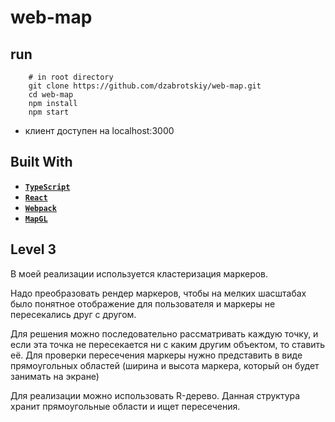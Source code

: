 # web-map
## run
```shell script
    # in root directory
    git clone https://github.com/dzabrotskiy/web-map.git
    cd web-map
    npm install
    npm start
```
* клиент доступен на localhost:3000

## Built With

- [**`TypeScript`**](https://www.typescriptlang.org/)
- [**`React`**](https://reactjs.org/)
- [**`Webpack`**](https://webpack.js.org/)
- [**`MapGL`**](https://docs.2gis.com/ru/mapgl/overview)

## Level 3
В моей реализации используется кластеризация маркеров.

Надо преобразовать рендер маркеров, чтобы на мелких шасштабах было понятное отображение для пользователя и 
маркеры не пересекались друг с другом. 

Для решения можно последовательно рассматривать каждую точку, и если эта точка
не пересекается ни с каким другим объектом, то ставить её. Для проверки пересечения маркеры 
нужно представить в виде прямоугольных областей (ширина и высота маркера, который он будет занимать на экране)


Для реализации можно использовать R-дерево. Данная структура хранит прямоугольные области
и ищет пересечения.
